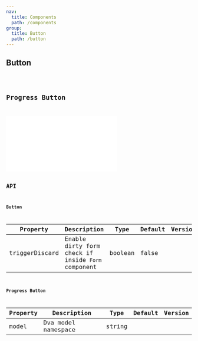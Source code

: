 ```yaml
---
nav:
  title: Components
  path: /components
group:
  title: Button
  path: /button
---
```


## Button

<code src="./button" title='Basic usage' desc='Basic usage example.'/>


## Progress Button

<code src="./progress-button" title='Auto disable on async call' desc='To auto enable/disable button, subscribe to model by setting the `mode` property on the Button.'/>
<embed src="../_shared/utils.global.updateState.md"></embed>

## API

### Button
  
| Property | Description | Type | Default | Version |
| --- | --- | --- | --- | --- |
| triggerDiscard | Enable dirty form check if inside `Form` component | boolean | false |  |
  
### Progress Button

| Property | Description | Type | Default | Version |
| --- | --- | --- | --- | --- |
| model | Dva model namespace | string |  |  |

